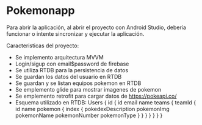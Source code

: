 # Pokemonapp

Para abrir la aplicación, al abrir el proyecto con Android Studio, debería funcionar
o intente sincronizar y ejecutar la aplicación.

Caracteristicas del proyecto:
* Se implemento arquitectura MVVM
* Login/sigup con email$password de firebase
* Se utiliza RTDB para la persistencia de datos
* Se guardan los datos del usuario en RTDB
* Se guardan y se listan equipos pokemon en RTDB
* Se emplemento glide para mostrar imagenes de pokemon
* Se emplemento retrofit para cargar datos de https://pokeapi.co/
* Esquema utilizado en RTDB:
Users {
    id {
        id
        email
        name 
        teams {
              teamId {
                    id
                    name
                    pokemon {
                        index { 
                            pokedexDescription
                            pokemonImg
                            pokemonName
                            pokemonNumber
                            pokemonType
                        }
                    } 
                } 
            }
        }
    }
}
  
